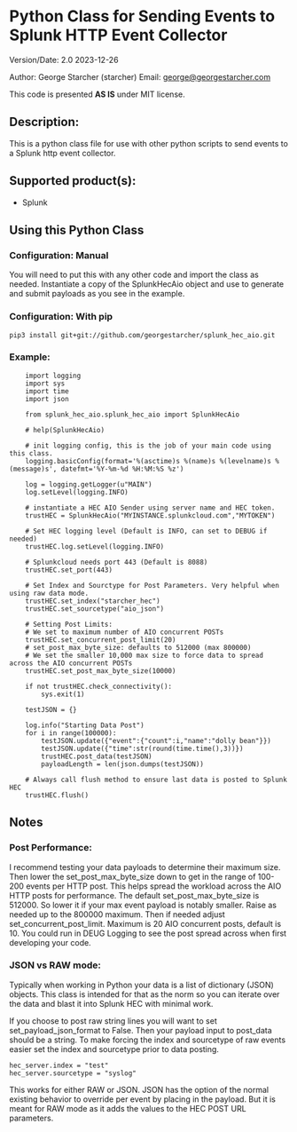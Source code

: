 # Python Class for Sending Events to Splunk HTTP Event Collector

Version/Date: 2.0 2023-12-26

Author: George Starcher (starcher)
Email: george@georgestarcher.com

This code is presented **AS IS** under MIT license.

## Description:

This is a python class file for use with other python scripts to send events to a Splunk http event collector.

## Supported product(s): 

* Splunk

## Using this Python Class

### Configuration: Manual

You will need to put this with any other code and import the class as needed.
Instantiate a copy of the SplunkHecAio object and use to generate and submit payloads as you see in the example.

### Configuration: With pip

    pip3 install git+git://github.com/georgestarcher/splunk_hec_aio.git

### Example:

        import logging
        import sys
        import time
        import json

        from splunk_hec_aio.splunk_hec_aio import SplunkHecAio

        # help(SplunkHecAio)

        # init logging config, this is the job of your main code using this class.
        logging.basicConfig(format='%(asctime)s %(name)s %(levelname)s %(message)s', datefmt='%Y-%m-%d %H:%M:%S %z')

        log = logging.getLogger(u"MAIN")
        log.setLevel(logging.INFO)

        # instantiate a HEC AIO Sender using server name and HEC token.
        trustHEC = SplunkHecAio("MYINSTANCE.splunkcloud.com","MYTOKEN")

        # Set HEC logging level (Default is INFO, can set to DEBUG if needed)
        trustHEC.log.setLevel(logging.INFO)

        # Splunkcloud needs port 443 (Default is 8088)
        trustHEC.set_port(443)

        # Set Index and Sourctype for Post Parameters. Very helpful when using raw data mode.
        trustHEC.set_index("starcher_hec")
        trustHEC.set_sourcetype("aio_json")

        # Setting Post Limits:
        # We set to maximum number of AIO concurrent POSTs
        trustHEC.set_concurrent_post_limit(20)
        # set_post_max_byte_size: defaults to 512000 (max 800000)
        # We set the smaller 10,000 max size to force data to spread across the AIO concurrent POSTs
        trustHEC.set_post_max_byte_size(10000)

        if not trustHEC.check_connectivity():
            sys.exit(1)

        testJSON = {}

        log.info("Starting Data Post")
        for i in range(100000):
            testJSON.update({"event":{"count":i,"name":"dolly bean"}})
            testJSON.update({"time":str(round(time.time(),3))})
            trustHEC.post_data(testJSON)
            payloadLength = len(json.dumps(testJSON))

        # Always call flush method to ensure last data is posted to Splunk HEC
        trustHEC.flush()

## Notes

### Post Performance:

I recommend testing your data payloads to determine their maximum size. Then lower the set_post_max_byte_size down to get in the range of 100-200 events per HTTP post. This helps spread the workload across the AIO HTTP posts for performance. The default set_post_max_byte_size is 512000. So lower it if your max event payload is notably smaller. Raise as needed up to the 800000 maximum. Then if needed adjust set_concurrent_post_limit. Maximum is 20 AIO concurrent posts, default is 10.  You could run in DEUG Logging to see the post spread across when first developing your code.

### JSON vs RAW mode:

Typically when working in Python your data is a list of dictionary (JSON) objects. This class is intended for that as the norm so you can iterate over the data and blast it into Splunk HEC with minimal work. 

If you choose to post raw string lines you will want to set set_payload_json_format to False. Then your payload input to post_data should be a string. To make forcing the index and sourcetype of raw events easier set the index and sourcetype prior to data posting.

    hec_server.index = "test"
    hec_server.sourcetype = "syslog"

This works for either RAW or JSON. JSON has the option of the normal existing behavior to override per event by placing in the payload. But it is meant for RAW mode as it adds the values to the HEC POST URL parameters.